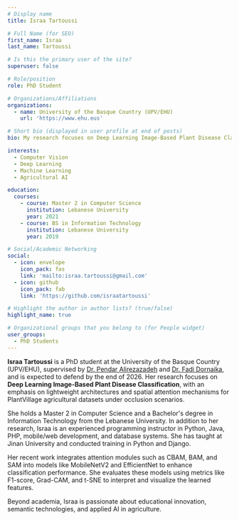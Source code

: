 ```yaml
---
# Display name
title: Israa Tartoussi

# Full Name (for SEO)
first_name: Israa
last_name: Tartoussi

# Is this the primary user of the site?
superuser: false

# Role/position
role: PhD Student

# Organizations/Affiliations
organizations:
  - name: University of the Basque Country (UPV/EHU)
    url: 'https://www.ehu.eus'

# Short bio (displayed in user profile at end of posts)
bio: My research focuses on Deep Learning Image-Based Plant Disease Classification.

interests:
  - Computer Vision
  - Deep Learning
  - Machine Learning
  - Agricultural AI

education:
  courses:
    - course: Master 2 in Computer Science
      institution: Lebanese University
      year: 2021
    - course: BS in Information Technology
      institution: Lebanese University
      year: 2019

# Social/Academic Networking
social:
  - icon: envelope
    icon_pack: fas
    link: 'mailto:israa.tartoussi@gmail.com'
  - icon: github
    icon_pack: fab
    link: 'https://github.com/israatartoussi'

# Highlight the author in author lists? (true/false)
highlight_name: true

# Organizational groups that you belong to (for People widget)
user_groups:
  - PhD Students
---
```


**Israa Tartoussi** is a PhD student at the University of the Basque Country (UPV/EHU), supervised by [Dr. Pendar Alirezazadeh](https://cvpd.github.io/author/pendar-alirezazadeh) and [Dr. Fadi Dornaika](https://cvpd.github.io/author/fadi-dornaika), and is expected to defend by the end of 2026. Her research focuses on **Deep Learning Image-Based Plant Disease Classification**, with an emphasis on lightweight architectures and spatial attention mechanisms for PlantVillage agricultural datasets under occlusion scenarios.

She holds a Master 2 in Computer Science and a Bachelor's degree in Information Technology from the Lebanese University. In addition to her research, Israa is an experienced programming instructor in Python, Java, PHP, mobile/web development, and database systems. She has taught at Jinan University and conducted training in Python and Django.

Her recent work integrates attention modules such as CBAM, BAM, and SAM into models like MobileNetV2 and EfficientNet to enhance classification performance. She evaluates these models using metrics like F1-score, Grad-CAM, and t-SNE to interpret and visualize the learned features.

Beyond academia, Israa is passionate about educational innovation, semantic technologies, and applied AI in agriculture.

